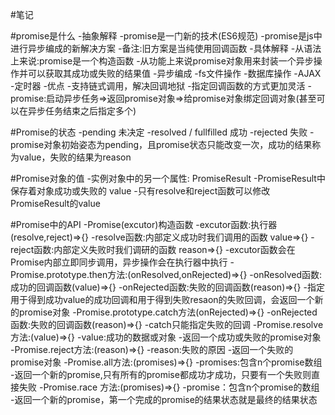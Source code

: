 #笔记

#promise是什么
    -抽象解释
        -promise是一门新的技术(ES6规范)
        -promise是js中进行异步编成的新解决方案
        -备注:旧方案是当纯使用回调函数
    -具体解释
        -从语法上来说:promise是一个构造函数
        -从功能上来说promise对象用来封装一个异步操作并可以获取其成功或失败的结果值
    -异步编成
        -fs文件操作
        -数据库操作
        -AJAX
        -定时器
    -优点
        -支持链式调用，解决回调地狱
        -指定回调函数的方式更加灵活
            -promise:启动异步任务=>返回promise对象=>给promise对象绑定回调对象(甚至可以在异步任务结束之后指定多个)

#Promise的状态
    -pending 未决定
    -resolved / fullfilled 成功
    -rejected 失败
    -promise对象初始姿态为pending，且promise状态只能改变一次，成功的结果称为value，失败的结果为reason

#Promise对象的值
    -实例对象中的另一个属性: PromiseResult
    -PromiseResult中保存着对象成功或失败的 value
    -只有resolve和reject函数可以修改PromiseResult的value

#Promise中的API
    -Promise(excutor)构造函数
        -excutor函数:执行器 (resolve,reject)=>{}
            -resolve函数:内部定义成功时我们调用的函数 value=>{}
            -reject函数:内部定义失败时我们调研的函数 reason=>{}
            -excutor函数会在Promise内部立即同步调用，异步操作会在执行器中执行
    -Promise.prototype.then方法:(onResolved,onRejected)=>{}
        -onResolved函数:成功的回调函数(value)=>{}
        -onRejected函数:失败的回调函数(reason)=>{}
        -指定用于得到成功value的成功回调和用于得到失败resaon的失败回调，会返回一个新的promise对象
    -Promise.prototype.catch方法(onRejected)=>{}
        -onRejected函数:失败的回调函数(reason)=>{}
        -catch只能指定失败的回调
    -Promise.resolve方法:(value)=>{}
        -value:成功的数据或对象
        -返回一个成功或失败的promise对象
    -Promise.reject方法:(reason)=>{}
        -reason:失败的原因
        -返回一个失败的promise对象
    -Promise.all方法:(promises)=>{}
        -promises:包含n个promise数组
        -返回一个新的promise,只有所有的promise都成功才成功，只要有一个失败则直接失败
    -Promise.race 方法:(promises)=>{}
        -promise：包含n个promise的数组
        -返回一个新的promise，第一个完成的promise的结果状态就是最终的结果状态